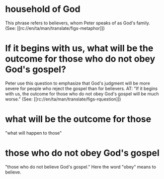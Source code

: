 # household of God

This phrase refers to believers, whom Peter speaks of as God's family. (See: [[rc://en/ta/man/translate/figs-metaphor]])

# If it begins with us, what will be the outcome for those who do not obey God's gospel?

Peter use this question to emphasize that God's judgment will be more severe for people who reject the gospel than for believers. AT: "If it begins with us, the outcome for those who do not obey God's gospel will be much worse." (See: [[rc://en/ta/man/translate/figs-rquestion]])

# what will be the outcome for those

"what will happen to those"

# those who do not obey God's gospel

"those who do not believe God's gospel." Here the word "obey" means to believe.

